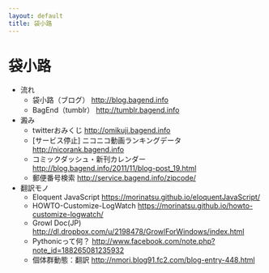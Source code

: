 ```yaml
---
layout: default
title: 袋小路
---
```


# 袋小路

* 流れ
    * 袋小路（ブログ） http://blog.bagend.info
    * BagEnd（tumblr） http://tumblr.bagend.info
* 澱み
    * twitterおみくじ http://omikuji.bagend.info
    * [サービス停止] ニコニコ動画ランキングデータ http://nicorank.bagend.info  
    * コミックダッシュ・新刊カレンダー  http://blog.bagend.info/2011/11/blog-post_19.html
    * 郵便番号検索 http://service.bagend.info/zipcode/
* 翻訳モノ
    * Eloquent JavaScript  https://morinatsu.github.io/eloquentJavaScript/
    * HOWTO-Customize-LogWatch https://morinatsu.github.io/howto-customize-logwatch/
    * Growl Doc(JP) http://dl.dropbox.com/u/2198478/GrowlForWindows/index.html
    * Pythonicって何？ http://www.facebook.com/note.php?note_id=188265081235932
    * 個体群動態：翻訳 http://nmori.blog91.fc2.com/blog-entry-448.html

